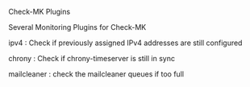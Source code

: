 Check-MK Plugins

Several Monitoring Plugins for Check-MK

ipv4		: 	Check if previously assigned IPv4 addresses 
			are still configured

chrony		:	Check if chrony-timeserver is still in sync

mailcleaner	:	check the mailcleaner queues if too full

